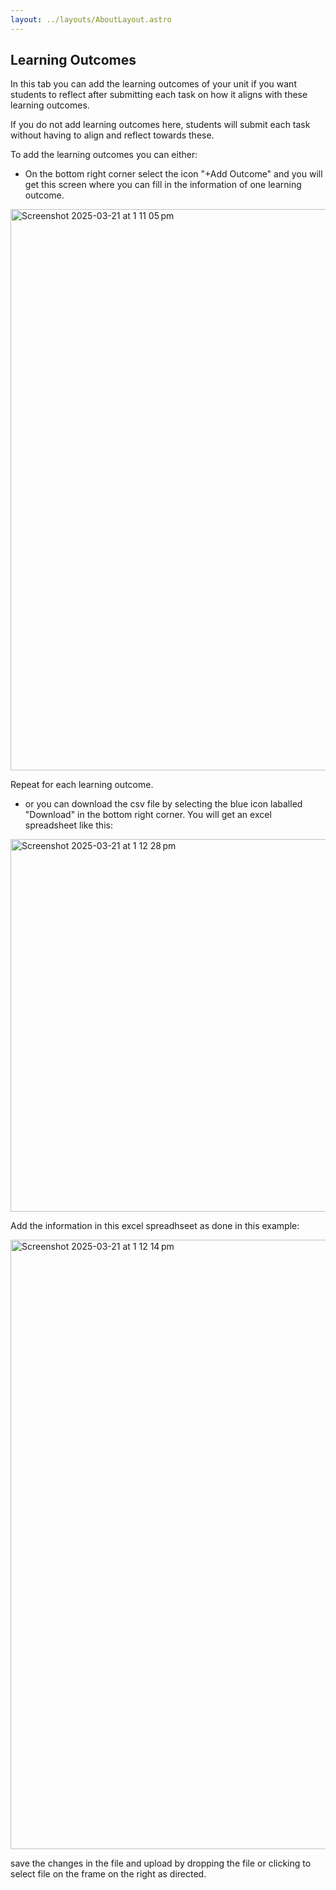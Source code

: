```yaml
---
layout: ../layouts/AboutLayout.astro
---
```



## Learning Outcomes

In this tab you can add the learning outcomes of your unit if you want students to reflect after submitting each task on how it aligns with these learning outcomes.

If you do not add learning outcomes here, students will submit each task without having to align and reflect towards these.

To add the learning outcomes you can either:

* On the bottom right corner select the icon "+Add Outcome" and you will get this screen where you can fill in the information of one learning outcome. 

<img width="898" alt="Screenshot 2025-03-21 at 1 11 05 pm" src="https://github.com/user-attachments/assets/896b2e65-449f-45fc-8f32-a4d97298161f" />

Repeat for each learning outcome.

* or you can download the csv file by selecting the blue icon laballed "Download" in the bottom right corner. You will get an excel spreadsheet like this:

 <img width="596" alt="Screenshot 2025-03-21 at 1 12 28 pm" src="https://github.com/user-attachments/assets/4dd6454e-4527-40d1-b709-581d2458349d" />

Add the information in this excel spreadhseet as done in this example:

<img width="975" alt="Screenshot 2025-03-21 at 1 12 14 pm" src="https://github.com/user-attachments/assets/1112b1cd-c7c0-4866-9d1c-2ba57115b574" />

save the changes in the file and upload by dropping the file or clicking to select file on the frame on the right as directed.


